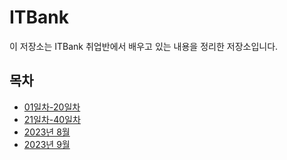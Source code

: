 # ITBank

이 저장소는 ITBank 취업반에서 배우고 있는 내용을 정리한 저장소입니다.

## 목차

- [01일차-20일차](https://github.com/Noah3521/itbnak/blob/main/docs/2023/Day01-Day20.md)
- [21일차-40일차](https://github.com/Noah3521/itbnak/blob/main/docs/2023/Day21-Day40.md)
- [2023년 8월](#2023년-8월)
- [2023년 9월](#2023년-9월)

